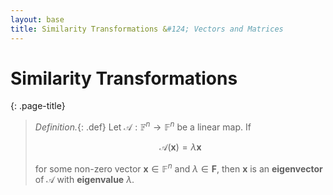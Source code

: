 ```yaml
---
layout: base
title: Similarity Transformations &#124; Vectors and Matrices
---
```


# Similarity Transformations
{: .page-title}

> *Definition.*{: .def}
> Let $\mathcal{A}: \mathbb{F}^n \to \mathbb{F}^n$ be a linear map.
> If
>
> $$
  \mathcal{A}(\mathbf{x}) = \lambda \mathbf{x}
  $$
>
> for some non-zero vector $\mathbf{x} \in \mathbb{F}^n$ and $\lambda \in \mathbf{F}$,
> then $\mathbf{x}$ is an **eigenvector** of $\mathcal{A}$ with **eigenvalue** $\lambda$.
